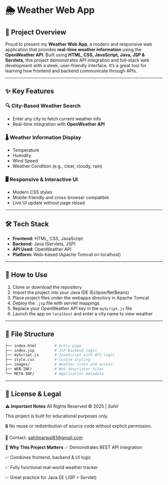 # 🌦️ Weather Web App

## 🚀 Project Overview

Proud to present my **Weather Web App**, a modern and responsive web application that provides **real-time weather information** using the **OpenWeather API**. Built using **HTML, CSS, JavaScript, Java, JSP & Servlets**, this project demonstrates API integration and full-stack web development with a sleek, user-friendly interface. It’s a great tool for learning how frontend and backend communicate through APIs.

---

## ✨ Key Features

### 🔍 City-Based Weather Search

* Enter any city to fetch current weather info
* Real-time integration with **OpenWeather API**

### 🌡️ Weather Information Display

* Temperature
* Humidity
* Wind Speed
* Weather Condition (e.g., clear, cloudy, rain)

### 🖥️ Responsive & Interactive UI

* Modern CSS styles
* Mobile-friendly and cross-browser compatible
* Live UI update without page reload

---

## 🛠️ Tech Stack

* **Frontend:** HTML, CSS, JavaScript
* **Backend:** Java (Servlets, JSP)
* **API Used:** OpenWeather API
* **Platform:** Web-based (Apache Tomcat on localhost)

---

## 🧭 How to Use

1. Clone or download the repository
2. Import the project into your Java IDE (Eclipse/NetBeans)
3. Place project files under the webapps directory in Apache Tomcat
4. Deploy the `.jsp` file with servlet mappings
5. Replace your OpenWeather API key in the `myScript.js` file
6. Launch the app on `localhost` and enter a city name to view weather

---

## 📁 File Structure

```bash
├── index.html        # Entry page
├── index.jsp         # JSP backend logic
├── myScript.js       # JavaScript with API logic
├── style.css         # Custom styling
├── images/           # Weather icons and assets
├── WEB-INF/          # Web descriptor files
└── META-INF/         # Application metadata
```

---

## 📜 License & Legal

⚠️ **Important Notes**
All Rights Reserved © 2025 | *Sahil*

This project is built for educational purposes only.

🔒 No reuse or redistribution of source code without explicit permission.

📩 Contact: [sahilmarwal81@gmail.com](mailto:sahilmarwal81@gmail.com)


📌 **Why This Project Matters**
✅ Demonstrates REST API integration

✅ Combines frontend, backend & UI logic

✅ Fully functional real-world weather tracker

✅ Great practice for Java EE (JSP + Servlet)

